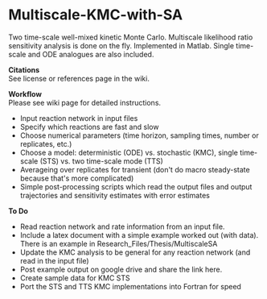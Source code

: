 # Multiscale-KMC-with-SA
Two time-scale well-mixed kinetic Monte Carlo. Multiscale likelihood ratio sensitivity analysis is done on the fly. Implemented in Matlab. Single time-scale and ODE analogues are also included.

**Citations**  
See license or references page in the wiki.

**Workflow**  
Please see wiki page for detailed instructions.
- Input reaction network in input files
- Specify which reactions are fast and slow
- Choose numerical parameters (time horizon, sampling times, number or replicates, etc.)
- Choose a model: deterministic (ODE) vs. stochastic (KMC), single time-scale (STS) vs. two time-scale mode (TTS)
- Averageing over replicates for transient (don't do macro steady-state because that's more complicated)
- Simple post-processing scripts which read the output files and output trajectories and sensitivity estimates with error estimates

**To Do**  
- Read reaction network and rate information from an input file.
- Include a latex document with a simple example worked out (with data). There is an example in Research_Files/Thesis/MultiscaleSA
- Update the KMC analysis to be general for any reaction network (and read in the input file)
- Post example output on google drive and share the link here.
- Create sample data for KMC STS
- Port the STS and TTS KMC implementations into Fortran for speed

